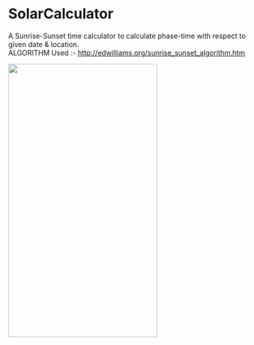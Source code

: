# SolarCalculator
A Sunrise-Sunset time calculator to calculate phase-time with respect to given date & location.
</br> 
ALGORITHM Used :- http://edwilliams.org/sunrise_sunset_algorithm.htm
 
<img src="https://user-images.githubusercontent.com/29976344/50740921-553dab80-121c-11e9-8704-421f3d5c51f2.jpeg" width="300" height="550">
